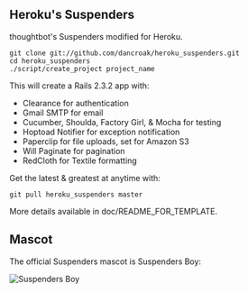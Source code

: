 Heroku's Suspenders
-------------------

thoughtbot's Suspenders modified for Heroku.

    git clone git://github.com/dancroak/heroku_suspenders.git
    cd heroku_suspenders
    ./script/create_project project_name

This will create a Rails 2.3.2 app with:

* Clearance for authentication
* Gmail SMTP for email
* Cucumber, Shoulda, Factory Girl, & Mocha for testing
* Hoptoad Notifier for exception notification
* Paperclip for file uploads, set for Amazon S3
* Will Paginate for pagination
* RedCloth for Textile formatting

Get the latest & greatest at anytime with:

    git pull heroku_suspenders master

More details available in doc/README_FOR_TEMPLATE.

Mascot
------

The official Suspenders mascot is Suspenders Boy:

![Suspenders Boy](http://media.tumblr.com/1TEAMALpseh5xzf0Jt6bcwSMo1_400.png)

